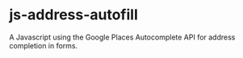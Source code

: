 # js-address-autofill
A Javascript using the Google Places Autocomplete API for address completion in forms.
